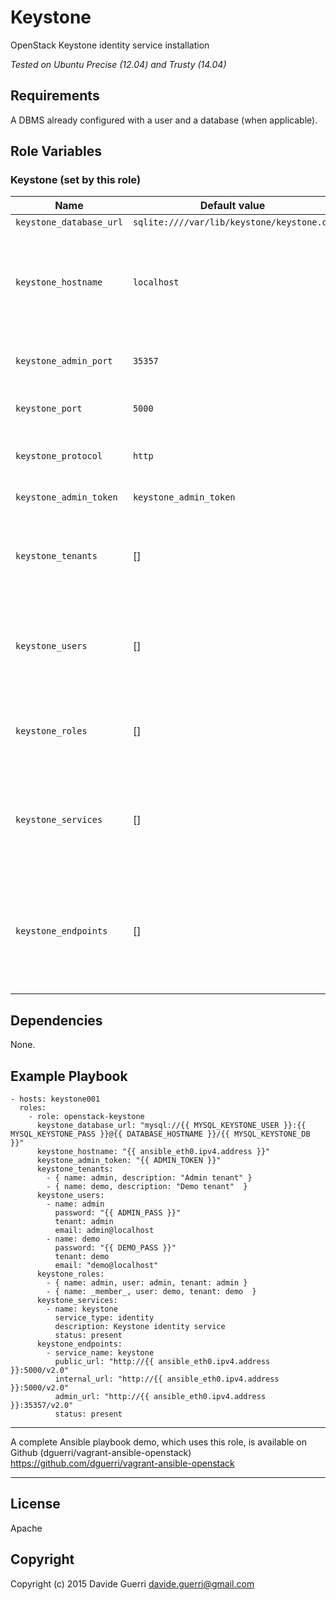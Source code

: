 Keystone
=========

OpenStack Keystone identity service installation

_Tested on Ubuntu Precise (12.04) and Trusty (14.04)_

Requirements
------------

A DBMS already configured with a user and a database (when applicable).


Role Variables
--------------

### Keystone (set by this role)

| Name | Default value | Description | Note |
|---  |---  |---  |--- |
| `keystone_database_url` | `sqlite:////var/lib/keystone/keystone.db` | Database URI ||
| `keystone_hostname` | `localhost` | Hostname/IP address where this role runs, it will be used to set keystone endpoints ||
| `keystone_admin_port` | `35357` | Desired keystone admin service port ||
| `keystone_port` | `5000` | Desired keystone service port ||
| `keystone_protocol` | `http` | Desired keystone protocol (http/https) | WiP, do not use. |
| `keystone_admin_token` | `keystone_admin_token` | Desired service token ||
| `keystone_tenants` | [] | Array of of hash with tenant `name` and `description` (see examples) ||
| `keystone_users` | [] | Array of hash with user: `name`, `password`, `tenant` and `email` (see examples) ||
| `keystone_roles` | [] | Array of hash with role: `name`, `user` and `tenant` (see examples) ||
| `keystone_services` | [] | Array of hash with role: `name`, `service_type` and `description` (see examples) ||
| `keystone_endpoints` | [] | Array of hash with role: `service_name`, `region`, `public_url`, `internal_url` and `admin_url` (see examples) ||


Dependencies
------------

None.

Example Playbook
----------------

    - hosts: keystone001
      roles:
        - role: openstack-keystone
          keystone_database_url: "mysql://{{ MYSQL_KEYSTONE_USER }}:{{ MYSQL_KEYSTONE_PASS }}@{{ DATABASE_HOSTNAME }}/{{ MYSQL_KEYSTONE_DB }}"
          keystone_hostname: "{{ ansible_eth0.ipv4.address }}"
          keystone_admin_token: "{{ ADMIN_TOKEN }}"
          keystone_tenants:
            - { name: admin, description: "Admin tenant" }
            - { name: demo, description: "Demo tenant"  }
          keystone_users:
            - name: admin
              password: "{{ ADMIN_PASS }}"
              tenant: admin
              email: admin@localhost
            - name: demo
              password: "{{ DEMO_PASS }}"
              tenant: demo
              email: "demo@localhost"
          keystone_roles:
            - { name: admin, user: admin, tenant: admin }
            - { name: _member_, user: demo, tenant: demo  }
          keystone_services:
            - name: keystone
              service_type: identity
              description: Keystone identity service
              status: present
          keystone_endpoints:
            - service_name: keystone
              public_url: "http://{{ ansible_eth0.ipv4.address }}:5000/v2.0"
              internal_url: "http://{{ ansible_eth0.ipv4.address }}:5000/v2.0"
              admin_url: "http://{{ ansible_eth0.ipv4.address }}:35357/v2.0"
              status: present

---

A complete Ansible playbook demo, which uses this role, is available on Github (dguerri/vagrant-ansible-openstack) <https://github.com/dguerri/vagrant-ansible-openstack>

---


License
-------

Apache

Copyright
------------------

Copyright (c) 2015 Davide Guerri <davide.guerri@gmail.com>
